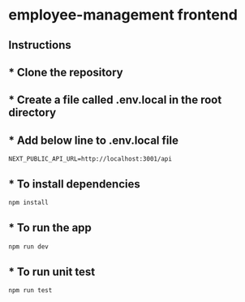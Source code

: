 # employee-management frontend

## Instructions

##           * Clone the repository

##           * Create a file called .env.local in the root directory

##           * Add below line to .env.local file

```
NEXT_PUBLIC_API_URL=http://localhost:3001/api
```

##           * To install dependencies

```bash
npm install
```

##           * To run the app

```bash
npm run dev
```

##           * To run unit test

```bash
npm run test 
```